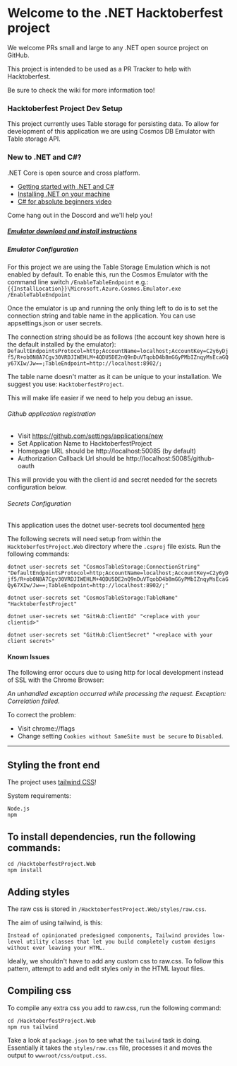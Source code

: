 # Welcome to the .NET Hacktoberfest project

We welcome PRs small and large to any .NET open source project on GitHub.

This project is intended to be used as a PR Tracker to help with Hacktoberfest.

Be sure to check the wiki for more information too!

### Hacktoberfest Project Dev Setup

This project currently uses Table storage for persisting data. To allow for development of this application we are using Cosmos DB Emulator
with Table storage API.

### New to .NET and C#?

.NET Core is open source and cross platform.

- [Getting started with .NET and C#](https://docs.microsoft.com/en-us/dotnet/standard/get-started)
- [Installing .NET on your machine](https://docs.microsoft.com/en-us/dotnet/core/install/)
- [C# for absolute beginners video](https://www.youtube.com/watch?v=LWJ_HAzLJSQ&t=453s&ab_channel=LaylaCodesIt)

Come hang out in the Doscord and we'll help you!

##### [Emulator download and install instructions](https://docs.microsoft.com/en-us/azure/cosmos-db/local-emulator?tabs=cli%2Cssl-netstd21)

##### Emulator Configuration

For this project we are using the Table Storage Emulation which is not enabled by default. To enable this, run the Cosmos Emulator with the
command line switch `/EnableTableEndpoint` e.g.: `{{InstallLocation}}\Microsoft.Azure.Cosmos.Emulator.exe /EnableTableEndpoint`

Once the emulator is up and running the only thing left to do is to set the connection string and table name in the application. You can use
appsettings.json or user secrets.

The connection string should be as follows (the account key shown here is the default installed by the emulator):
`DefaultEndpointsProtocol=http;AccountName=localhost;AccountKey=C2y6yDjf5/R+ob0N8A7Cgv30VRDJIWEHLM+4QDU5DE2nQ9nDuVTqobD4b8mGGyPMbIZnqyMsEcaGQy67XIw/Jw==;TableEndpoint=http://localhost:8902/;`

The table name doesn't matter as it can be unique to your installation. We suggest you use: `HacktoberfestProject`.

This will make life easier if we need to help you debug an issue.

###### Github application registration

- Visit https://github.com/settings/applications/new
- Set Application Name to HacktoberfestProject
- Homepage URL should be http://localhost:50085 (by default)
- Authorization Callback Url should be http://localhost:50085/github-oauth

This will provide you with the client id and secret needed for the secrets configuration below.

###### Secrets Configuration

This application uses the dotnet user-secrets tool documented [here](https://docs.microsoft.com/en-us/aspnet/core/security/app-secrets?view=aspnetcore-3.1)

The following secrets will need setup from within the `HacktoberfestProject.Web` directory where the `.csproj` file exists. Run the following commands:

`dotnet user-secrets set "CosmosTableStorage:ConnectionString" "DefaultEndpointsProtocol=http;AccountName=localhost;AccountKey=C2y6yDjf5/R+ob0N8A7Cgv30VRDJIWEHLM+4QDU5DE2nQ9nDuVTqobD4b8mGGyPMbIZnqyMsEcaGQy67XIw/Jw==;TableEndpoint=http://localhost:8902/;"`

`dotnet user-secrets set "CosmosTableStorage:TableName" "HacktoberfestProject"`

`dotnet user-secrets set "GitHub:ClientId" "<replace with your clientid>"`

`dotnet user-secrets set "GitHub:ClientSecret" "<replace with your client secret>"`

#### Known Issues

The following error occurs due to using http for local development instead of SSL with the Chrome Browser:

_An unhandled exception occurred while processing the request. Exception: Correlation failed._

To correct the problem:

- Visit chrome://flags
- Change setting `Cookies without SameSite must be secure` to `Disabled`.

---

## Styling the front end

The project uses [tailwind CSS](https://tailwindcss.com/)!

System requirements:

```
Node.js
npm
```

## To install dependencies, run the following commands:

```
cd /HacktoberfestProject.Web
npm install
```

## Adding styles

The raw css is stored in `/HacktoberfestProject.Web/styles/raw.css`.

The aim of using tailwind, is this:

```
Instead of opinionated predesigned components, Tailwind provides low-level utility classes that let you build completely custom designs without ever leaving your HTML.
```

Ideally, we shouldn't have to add any custom css to raw.css. To follow this pattern, attempt to add and edit styles only in the HTML layout files.

## Compiling css

To compile any extra css you add to raw.css, run the following command:

```
cd /HacktoberfestProject.Web
npm run tailwind
```

Take a look at `package.json` to see what the `tailwind` task is doing. Essentially it takes the `styles/raw.css` file, processes it and moves the output to `wwwroot/css/output.css`.
